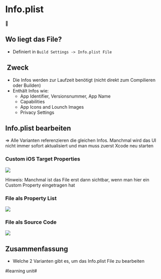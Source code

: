 # Info.plist
📄

## Wo liegt das File?
- Definiert in `Build Settings -> Info.plist File` 

##  Zweck

- Die Infos werden zur Laufzeit benötigt (nicht direkt zum Compilieren oder Builden)
- Enthält Infos wie:
	- App Identifier, Versionsnummer, App Name
	- Capabilities
	- App Icons and Lounch Images
	- Privacy Settings
## Info.plist bearbeiten

=\> Alle Varianten referenzieren die gleichen Infos. Manchmal wird das UI nicht immer sofort aktualisiert und man muss zuerst Xcode neu starten

### Custom iOS Target Properties

![][image-1]

Hinweis: Manchmal ist das File erst dann sichtbar, wenn man hier ein Custom Property eingetragen hat

### File als Property List

![][image-2]

### File als Source Code

![][image-3]

## Zusammenfassung
- Welche 2 Varianten gibt es, um das Info.plist File zu bearbeiten

[image-1]:	assets/Bildschirmfoto%202023-07-27%20um%2012.19.51.png
[image-2]:	assets/Bildschirmfoto%202023-07-27%20um%2012.17.22.png
[image-3]:	assets/Bildschirmfoto%202023-07-27%20um%2012.20.06.png

#learning unit#